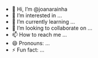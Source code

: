 - 👋 Hi, I’m @joanarainha
- 👀 I’m interested in ...
- 🌱 I’m currently learning ...
- 💞️ I’m looking to collaborate on ...
- 📫 How to reach me ...
- 😄 Pronouns: ...
- ⚡ Fun fact: ...

<!---
joanarainha/joanarainha is a ✨ special ✨ repository because its `README.md` (this file) appears on your GitHub profile.
You can click the Preview link to take a look at your changes.
--->
